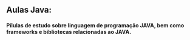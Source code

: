 ## Aulas Java:

#### Pílulas de estudo sobre linguagem de programação JAVA, bem como frameworks e bibliotecas relacionadas ao JAVA.
